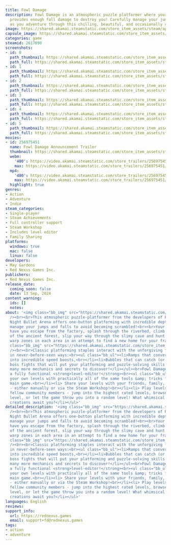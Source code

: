 ```yaml
---
title: Fowl Damage
description: Fowl Damage is an atmospheric puzzle platformer where your default jump
  provides enough fall damage to destroy you! Carefully manage your jumps and falls
  as you adventure through this chilling, beautiful, and occasionally cute world.
image: https://shared.akamai.steamstatic.com/store_item_assets/steam/apps/2617090/header.jpg?t=1726257059
capsule_image: https://shared.akamai.steamstatic.com/store_item_assets/steam/apps/2617090/capsule_231x87.jpg?t=1726257059
categories: game
steamid: 2617090
screenshots:
- id: 0
  path_thumbnail: https://shared.akamai.steamstatic.com/store_item_assets/steam/apps/2617090/ss_60ba76704ad6e3d8e162d580b0ff9e3f6425d262.600x338.jpg?t=1726257059
  path_full: https://shared.akamai.steamstatic.com/store_item_assets/steam/apps/2617090/ss_60ba76704ad6e3d8e162d580b0ff9e3f6425d262.1920x1080.jpg?t=1726257059
- id: 1
  path_thumbnail: https://shared.akamai.steamstatic.com/store_item_assets/steam/apps/2617090/ss_7327631632dc481e9567d1eb2b61352bad3d3ad6.600x338.jpg?t=1726257059
  path_full: https://shared.akamai.steamstatic.com/store_item_assets/steam/apps/2617090/ss_7327631632dc481e9567d1eb2b61352bad3d3ad6.1920x1080.jpg?t=1726257059
- id: 2
  path_thumbnail: https://shared.akamai.steamstatic.com/store_item_assets/steam/apps/2617090/ss_6f3796c0a3e44f53aed8840c85f555d616020512.600x338.jpg?t=1726257059
  path_full: https://shared.akamai.steamstatic.com/store_item_assets/steam/apps/2617090/ss_6f3796c0a3e44f53aed8840c85f555d616020512.1920x1080.jpg?t=1726257059
- id: 3
  path_thumbnail: https://shared.akamai.steamstatic.com/store_item_assets/steam/apps/2617090/ss_81ce1c84803bbd37e110a01052ae94da1c65ec2e.600x338.jpg?t=1726257059
  path_full: https://shared.akamai.steamstatic.com/store_item_assets/steam/apps/2617090/ss_81ce1c84803bbd37e110a01052ae94da1c65ec2e.1920x1080.jpg?t=1726257059
- id: 4
  path_thumbnail: https://shared.akamai.steamstatic.com/store_item_assets/steam/apps/2617090/ss_e7c4ef0971b8b3e775cbbdf5b387ce1c33898194.600x338.jpg?t=1726257059
  path_full: https://shared.akamai.steamstatic.com/store_item_assets/steam/apps/2617090/ss_e7c4ef0971b8b3e775cbbdf5b387ce1c33898194.1920x1080.jpg?t=1726257059
- id: 5
  path_thumbnail: https://shared.akamai.steamstatic.com/store_item_assets/steam/apps/2617090/ss_d8b65934b741a1b57aa7a14830ea2ee41c30351c.600x338.jpg?t=1726257059
  path_full: https://shared.akamai.steamstatic.com/store_item_assets/steam/apps/2617090/ss_d8b65934b741a1b57aa7a14830ea2ee41c30351c.1920x1080.jpg?t=1726257059
movies:
- id: 256975451
  name: Fowl Damage Announcement Trailer
  thumbnail: https://shared.akamai.steamstatic.com/store_item_assets/steam/apps/256975451/movie.293x165.jpg?t=1697144225
  webm:
    '480': https://video.akamai.steamstatic.com/store_trailers/256975451/movie480_vp9.webm?t=1697144225
    max: https://video.akamai.steamstatic.com/store_trailers/256975451/movie_max_vp9.webm?t=1697144225
  mp4:
    '480': https://video.akamai.steamstatic.com/store_trailers/256975451/movie480.mp4?t=1697144225
    max: https://video.akamai.steamstatic.com/store_trailers/256975451/movie_max.mp4?t=1697144225
  highlight: true
genres:
- Action
- Adventure
- Indie
steam_categories:
- Single-player
- Steam Achievements
- Full controller support
- Steam Workshop
- Includes level editor
- Family Sharing
platforms:
  windows: true
  mac: false
  linux: false
developers:
- May Gardens
- Red Nexus Games Inc.
publishers:
- Red Nexus Games Inc.
release_date:
  coming_soon: false
  date: 13 Sep, 2024
content_warning:
  ids: []
  notes:
about: '<img class="bb_img" src="https://shared.akamai.steamstatic.com/store_item_assets/steam/apps/2617090/extras/rolly_header_2x.gif?t=1726257059"
  /><br><br>This atmospheric puzzle-platformer from the developers of Peglin and Friday
  Night Bullet Arena offers one-button platforming with incredible depth: carefully
  manage your jumps and falls to avoid becoming scrambled!<br><br>Your adventure will
  have you escape from the factory, splash through the riverbed, climb the giant trees
  of the ancient forest, slip your way through the slimy cave and hunt for secret
  warp zones in each area in an attempt to find a new home for your fragile friend.<br><br><img
  class="bb_img" src="https://shared.akamai.steamstatic.com/store_item_assets/steam/apps/2617090/extras/fd-small.gif?t=1726257059"
  /><br><br>Classic platforming staples interact with the unforgiving fall damage
  in never-before-seen ways:<br><ul class="bb_ul"><li>Ramps that convert your falls
  into incredible speed boosts,<br></li><li>Bubbles that can catch (or launch!) you,<br></li><li>Intense
  boss fights that will put your platforming and puzzle-solving skills to the test,<br></li><li>And
  many more mechanics and secrets to discover!</li></ul><br>Fowl Damage also includes
  a fully functional <strong>level-editor!</strong><br><ul class="bb_ul"><li> Create
  your own levels with practically all of the same tools &amp; tricks found in the
  main game.<br></li><li> Share your levels with your friends, family, and/or publicly
  - either manually or via the Steam Workshop!<br></li><li> Play levels created by
  fellow community members - jump into the highest rated levels, browse by challenge
  level, or let the game throw you into a random level! What whimsical or nefarious
  creations await you?</li></ul>'
detailed_description: '<img class="bb_img" src="https://shared.akamai.steamstatic.com/store_item_assets/steam/apps/2617090/extras/rolly_header_2x.gif?t=1726257059"
  /><br><br>This atmospheric puzzle-platformer from the developers of Peglin and Friday
  Night Bullet Arena offers one-button platforming with incredible depth: carefully
  manage your jumps and falls to avoid becoming scrambled!<br><br>Your adventure will
  have you escape from the factory, splash through the riverbed, climb the giant trees
  of the ancient forest, slip your way through the slimy cave and hunt for secret
  warp zones in each area in an attempt to find a new home for your fragile friend.<br><br><img
  class="bb_img" src="https://shared.akamai.steamstatic.com/store_item_assets/steam/apps/2617090/extras/fd-small.gif?t=1726257059"
  /><br><br>Classic platforming staples interact with the unforgiving fall damage
  in never-before-seen ways:<br><ul class="bb_ul"><li>Ramps that convert your falls
  into incredible speed boosts,<br></li><li>Bubbles that can catch (or launch!) you,<br></li><li>Intense
  boss fights that will put your platforming and puzzle-solving skills to the test,<br></li><li>And
  many more mechanics and secrets to discover!</li></ul><br>Fowl Damage also includes
  a fully functional <strong>level-editor!</strong><br><ul class="bb_ul"><li> Create
  your own levels with practically all of the same tools &amp; tricks found in the
  main game.<br></li><li> Share your levels with your friends, family, and/or publicly
  - either manually or via the Steam Workshop!<br></li><li> Play levels created by
  fellow community members - jump into the highest rated levels, browse by challenge
  level, or let the game throw you into a random level! What whimsical or nefarious
  creations await you?</li></ul>'
languages: English
reviews:
support_info:
  url: https://rednexus.games
  email: support+fd@rednexus.games
tags:
- action
- adventure
---
```

